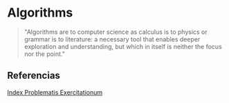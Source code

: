 # Algorithms

> "Algorithms are to computer science as calculus is to physics or grammar is to literature: a necessary tool that enables deeper exploration and understanding, but which in itself is neither the focus nor the point."

## Referencias
[Index Problematis Exercitationum](https://gleaming-slice-bf8.notion.site/999d92acaf874a4eae4e7c73bb67562d?v=f37025caeb0140f0a509766f3c9235cd&pvs=4)
